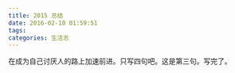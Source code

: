 ```yaml
---
title: 2015 总结
date: 2016-02-10 01:59:51
tags:
categories: 生活志
---
```

在成为自己讨厌人的路上加速前进。只写四句吧。这是第三句。写完了。
